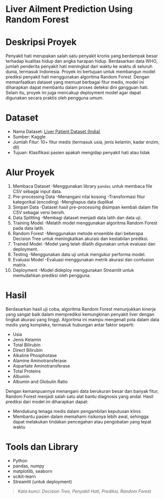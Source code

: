 # Liver Ailment Prediction Using Random Forest

# Deskripsi Proyek
Penyakit hati merupakan salah satu penyakit kronis yang berdampak besar terhadap kualitas hidup dan angka harapan hidup. Berdasarkan data WHO, jumlah penderita penyakit hati meningkat dari waktu ke waktu di seluruh dunia, termasuk Indonesia.
Proyek ini bertujuan untuk membangun model prediksi penyakit hati menggunakan algoritma Random Forest. Dengan memanfaatkan dataset yang memuat berbagai fitur medis, model ini diharapkan dapat membantu dalam proses deteksi dini gangguan hati. Selain itu, proyek ini juga mencakup deployment model agar dapat digunakan secara praktis oleh pengguna umum.

#  Dataset
- Nama Dataset: [Liver Patient Dataset (India)](https://www.kaggle.com/datasets/uchiljaspreet/liver-patient-dataset)
- Sumber: Kaggle
- Jumlah Fitur: 10+ fitur medis (termasuk usia, jenis kelamin, kadar enzim, dll)
- Tujuan: Klasifikasi pasien apakah mengidap penyakit hati atau tidak

# Alur Proyek
1. Membaca Dataset
   -Menggunakan library `pandas` untuk membaca file CSV sebagai input data.
2. Pre-processing Data
   -Menangani nilai kosong
   -Transformasi fitur kategorikal (encoding)
   -Menghapus data duplikat
3. Simpan Data
   -Dataset hasil pre-processing disimpan kembali dalam file CSV sebagai versi bersih.
4. Data Splitting
   -Membagi dataset menjadi data latih dan data uji.
5. Training Model
   -Melatih model menggunakan algoritma Random Forest pada data latih.
6. Random Forest
   -Menggunakan metode ensemble dari beberapa Decision Tree untuk meningkatkan akurasi dan kestabilan prediksi.
7. Trained Model
   -Model yang telah dilatih digunakan untuk evaluasi dan deployment.
8. Testing
   -Menggunakan data uji untuk mengukur performa model.
9. Evaluasi Model
   -Evaluasi menggunakan metrik akurasi dan confusion matrix.
10. Deployment
   -Model dideploy menggunakan Streamlit untuk memudahkan prediksi oleh pengguna.

# Hasil
Berdasarkan hasil uji coba, algoritma Random Forest menunjukkan kinerja yang sangat baik dalam memprediksi kemungkinan penyakit liver dengan tingkat akurasi yang tinggi. Algoritma ini mampu mengenali pola dalam data medis yang kompleks, termasuk hubungan antar faktor seperti:
- Usia  
- Jenis Kelamin  
- Total Bilirubin  
- Direct Bilirubin  
- Alkaline Phosphotase  
- Alamine Aminotransferase  
- Aspartate Aminotransferase  
- Total Proteins  
- Albumin  
- Albumin and Globulin Ratio  

Dengan kemampuannya menangani data berukuran besar dan banyak fitur, Random Forest menjadi salah satu alat bantu diagnosis yang andal. Hasil prediksi dari model ini diharapkan dapat:
- Mendukung tenaga medis dalam pengambilan keputusan klinis
- Membantu pasien dalam memahami risikonya lebih awal, sehingga dapat melakukan tindakan pencegahan atau pengobatan yang tepat waktu

# Tools dan Library
- Python
- pandas, numpy
- matplotlib, seaborn
- scikit-learn
- Streamlit (untuk deployment)

> *Kata kunci: Decision Tree, Penyakit Hati, Prediksi, Random Forest*
